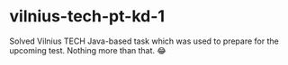# vilnius-tech-pt-kd-1
Solved Vilnius TECH Java-based task which was used to prepare for the upcoming test. Nothing more than that. 😂
